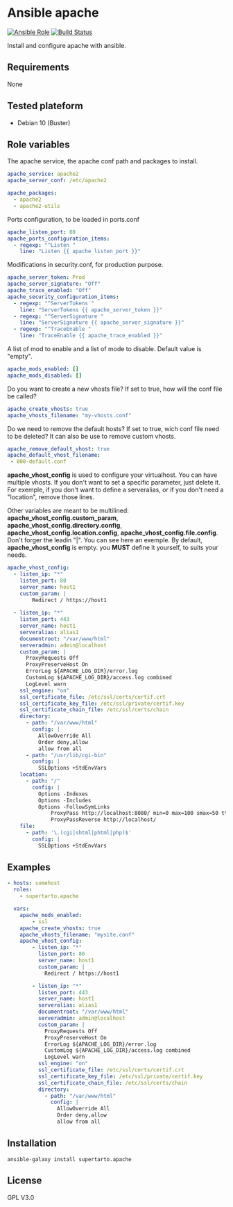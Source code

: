 # Ansible apache
[![Ansible Role](https://galaxy.ansible.com/supertarto/apache)](https://galaxy.ansible.com/supertarto/apache)
[![Build Status](https://travis-ci.com/supertarto/ansible-apache.svg?branch=master)](https://travis-ci.com/supertarto/ansible-apache)

Install and configure apache with ansible.

## Requirements
None

## Tested plateform
* Debian 10 (Buster)

## Role variables
The apache service, the apache conf path and packages to install.
```yml
apache_service: apache2
apache_server_conf: /etc/apache2

apache_packages:
  - apache2
  - apache2-utils
```
Ports configuration, to be loaded in ports.conf
```yml
apache_listen_port: 80
apache_ports_configuration_items:
  - regexp: "^Listen "
    line: "Listen {{ apache_listen_port }}"
```
Modifications in security.conf, for production purpose.
```yml
apache_server_token: Prod
apache_server_signature: "Off"
apache_trace_enabled: "Off"
apache_security_configuration_items:
  - regexp: "^ServerTokens "
    line: "ServerTokens {{ apache_server_token }}"
  - regexp: "^ServerSignature "
    line: "ServerSignature {{ apache_server_signature }}"
  - regexp: "^TraceEnable "
    line: "TraceEnable {{ apache_trace_enabled }}"
```
A list of mod to enable and a list of mode to disable. Default value is "empty".
```yml
apache_mods_enabled: []
apache_mods_disabled: []
```
Do you want to create a new vhosts file? If set to true, how will the conf file be called?
```yml
apache_create_vhosts: true
apache_vhosts_filename: "my-vhosts.conf"
```
Do we need to remove the default hosts? If set to true, wich conf file need to be deleted? It can also be use to remove custom vhosts.
```yml
apache_remove_default_vhost: true
apache_default_vhost_filename:
 - 000-default.conf
```
**apache_vhost_config** is used to configure your virtualhost. You can have multiple vhosts. If you don't want to set a specific parameter, just delete it. For exemple, if you don't want to define a serveralias, or if you don't need a "location", remove those lines.

Other variables are meant to be multilined: **apache_vhost_config.custom_param**, **apache_vhost_config.directory.config**, **apache_vhost_config.location.config**, **apache_vhost_config.file.config**. Don't forger the leadin "|".
You can see here an exemple. By default, **apache_vhost_config** is empty. you **MUST** define it yourself, to suits your needs.
```yml
apache_vhost_config:
  - listen_ip: "*"
    listen_port: 80
    server_name: host1
    custom_param: |
        Redirect / https://host1
    
  - listen_ip: "*"
    listen_port: 443
    server_name: host1
    serveralias: alias1
    documentroot: "/var/www/html"
    serveradmin: admin@localhost
    custom_param: |
      ProxyRequests Off
      ProxyPreserveHost On
      ErrorLog ${APACHE_LOG_DIR}/error.log
      CustomLog ${APACHE_LOG_DIR}/access.log combined
      LogLevel warn
    ssl_engine: "on"
    ssl_certificate_file: /etc/ssl/certs/certif.crt
    ssl_certificate_key_file: /etc/ssl/private/certif.key
    ssl_certificate_chain_file: /etc/ssl/certs/chain
    directory:
      - path: "/var/www/html"
        config: |
          AllowOverride All
          Order deny,allow
          allow from all
      - path: "/usr/lib/cgi-bin"
        config: |
          SSLOptions +StdEnvVars
    location:
      - path: "/"
        config: |
          Options -Indexes
          Options -Includes
          Options -FollowSymLinks
		      ProxyPass http://localhost:8080/ min=0 max=100 smax=50 ttl=10
		      ProxyPassReverse http://localhost/
    file:
      - path: '\.(cgi|shtml|phtml|php)$'
        config: |
          SSLOptions +StdEnvVars
```

## Examples
```yml
- hosts: somehost
  roles:
    - supertarto.apache

  vars:
    apache_mods_enabled:
        - ssl
    apache_create_vhosts: true
    apache_vhosts_filename: "mysite.conf"
    apache_vhost_config:
        - listen_ip: "*"
          listen_port: 80
          server_name: host1
          custom_param: |
            Redirect / https://host1

        - listen_ip: "*"
          listen_port: 443
          server_name: host1
          serveralias: alias1
          documentroot: "/var/www/html"
          serveradmin: admin@localhost
          custom_param: |
            ProxyRequests Off
            ProxyPreserveHost On
            ErrorLog ${APACHE_LOG_DIR}/error.log
            CustomLog ${APACHE_LOG_DIR}/access.log combined
            LogLevel warn
          ssl_engine: "on"
          ssl_certificate_file: /etc/ssl/certs/certif.crt
          ssl_certificate_key_file: /etc/ssl/private/certif.key
          ssl_certificate_chain_file: /etc/ssl/certs/chain
          directory:
            - path: "/var/www/html"
              config: |
                AllowOverride All
                Order deny,allow
                allow from all            
```
## Installation
```
ansible-galaxy install supertarto.apache
```
## License
GPL V3.0
